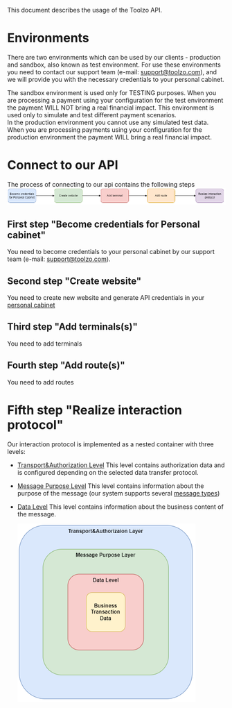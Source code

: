 This document describes the usage of the Toolzo API.

# Environments
There are two environments which can be used by our clients - production and sandbox, also known as test environment.
For use these environments you need to contact our support team (e-mail: support@toolzo.com), and we will provide you with the necessary credentials to your personal cabinet.

The sandbox environment is used only for TESTING purposes. When you are processing a payment using your configuration for the test environment the payment WILL NOT bring a real financial impact. This environment is used only to simulate and test different payment scenarios.  
In the production environment you cannot use any simulated test data. When you are processing payments using your configuration for the production environment the payment WILL bring a real financial impact.  
# Connect to our API
The process of connecting to our api contains the following steps   
![Connection process](images/connection_process.png "Connection process")

## First step "Become credentials for Personal cabinet"
You need to become credentials to your personal cabinet by our support team (e-mail: support@toolzo.com).

## Second step "Create website"
You need to create new website and generate API credentials in your [personal cabinet](pers_cab_website_creation.md#new-api-connection)

## Third step "Add terminals(s)"
You need to add terminals

## Fourth step "Add route(s)"
You need to add routes

# Fifth step "Realize interaction protocol"
Our interaction protocol is implemented as a nested container with three levels: 
- [Transport&Authorization Level](transport_level.md) This level contains authorization data and is configured depending on the selected data transfer protocol.
- [Message Purpose Level](purpose_level.md) This level contains information about the purpose of the message (our system supports several [message types](message_types.md))
- [Data Level](data_level.md) This level contains information about the business content of the message.


  ![Layers](images/layers.png "Layers")
